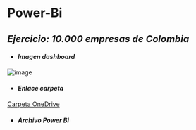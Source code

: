 # Power-Bi 
## *Ejercicio: 10.000 empresas de Colombia*


 * #### *Imagen dashboard*
![image](https://github.com/user-attachments/assets/644c0ec2-bf4c-4de1-a717-2a96202d18ed) 

 * #### *Enlace carpeta*
[Carpeta OneDrive](https://uexternadoedu-my.sharepoint.com/:f:/g/personal/melissa_peralta_est_uexternado_edu_co/Er1j7raTte5Csd0q2gE4BOwBauUL5wFu5PIvES6AyM2VbA?e=gPGmN4)
 * #### *Archivo Power Bi*
